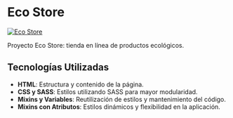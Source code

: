 # Eco Store

[![Eco Store](https://miguelvasquezal.github.io/eco-store.io/)](https://miguelvasquezal.github.io/eco-store.io/)

Proyecto Eco Store: tienda en línea de productos ecológicos.

## Tecnologías Utilizadas

- **HTML**: Estructura y contenido de la página.
- **CSS y SASS**: Estilos utilizando SASS para mayor modularidad.
- **Mixins y Variables**: Reutilización de estilos y mantenimiento del código.
- **Mixins con Atributos**: Estilos dinámicos y flexibilidad en la aplicación.
